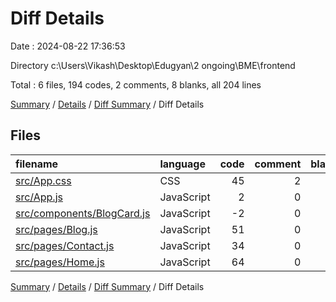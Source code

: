 # Diff Details

Date : 2024-08-22 17:36:53

Directory c:\\Users\\Vikash\\Desktop\\Edugyan\\2 ongoing\\BME\\frontend

Total : 6 files,  194 codes, 2 comments, 8 blanks, all 204 lines

[Summary](results.md) / [Details](details.md) / [Diff Summary](diff.md) / Diff Details

## Files
| filename | language | code | comment | blank | total |
| :--- | :--- | ---: | ---: | ---: | ---: |
| [src/App.css](/src/App.css) | CSS | 45 | 2 | 6 | 53 |
| [src/App.js](/src/App.js) | JavaScript | 2 | 0 | 0 | 2 |
| [src/components/BlogCard.js](/src/components/BlogCard.js) | JavaScript | -2 | 0 | 0 | -2 |
| [src/pages/Blog.js](/src/pages/Blog.js) | JavaScript | 51 | 0 | 3 | 54 |
| [src/pages/Contact.js](/src/pages/Contact.js) | JavaScript | 34 | 0 | 0 | 34 |
| [src/pages/Home.js](/src/pages/Home.js) | JavaScript | 64 | 0 | -1 | 63 |

[Summary](results.md) / [Details](details.md) / [Diff Summary](diff.md) / Diff Details